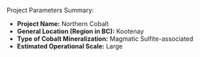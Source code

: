 Project Parameters Summary:

*   **Project Name:** Northern Cobalt
*   **General Location (Region in BC):** Kootenay
*   **Type of Cobalt Mineralization:** Magmatic Sulfite-associated
*   **Estimated Operational Scale:** Large
